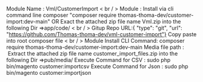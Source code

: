Module Name : Vml/CustomerImport < br / >
Module : Install via cli command line composer "composer require thomas-thoma-dev/customer-import:dev-main" OR Exact the attached zip file name Vml.zip into the following Dir =>app/code/ < br / >
Gitup Repo URL:{ "type": "git", "url": "https://github.com/Thomas-thoma-dev/vml-customer-import"} Copy paste into root composer file < br / >
Module Install CLI Command: composer require thomas-thoma-dev/customer-import:dev-main
Media file path :  Extract the attached zip file name customer_import_files.zip into the following Dir =>pub/media/
Execute Command for CSV : sudo php bin/magento customer:importcsv
Execute Command for Json : sudo php bin/magento customer:importjson
